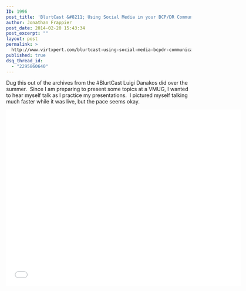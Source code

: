 ```yaml
---
ID: 1996
post_title: 'BlurtCast &#8211; Using Social Media in your BCP/DR Communication Plan'
author: Jonathan Frappier
post_date: 2014-02-20 15:43:34
post_excerpt: ""
layout: post
permalink: >
  http://www.virtxpert.com/blurtcast-using-social-media-bcpdr-communication-plan/
published: true
dsq_thread_id:
  - "2295860640"
---
```

Dug this out of the archives from the #BlurtCast Luigi Danakos did over the summer.  Since I am preparing to present some topics at a VMUG, I wanted to hear myself talk as I practice my presentations.  I pictured myself talking much faster while it was live, but the pace seems okay.

<iframe src="//www.youtube.com/embed/DbU0Nb4yfKI" height="480" width="640" allowfullscreen="" frameborder="0"></iframe>